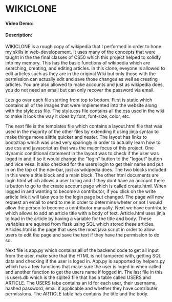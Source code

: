 # WIKICLONE
#### Video Demo:  <URL HERE>
#### Description:
WIKICLONE is a rough copy of wikipedia that I performed in order to hone my skills in web-developement. It uses many of the concepts that were taught in the the final classes of CS50 which this project helped to solidfy into my memory. This has the basic functions of wikipedia which are searching, creating, and editing articles. In this clone, eveyone is allowed to edit articles such as they are in the original Wiki but only those with the permission can actually edit and save those changes as well as creating articles. You are also allowed to make accounts and just as wikipedia does, you do not need an email but can only recover the password via email.

Lets go over each file starting from top to bottom. First is static which contains all of the images that were implemented into the website along with the style.css file. The style.css file contains all the css used in the wiki to make it look the way it does by font, font-size, color, etc.

The next file is the templates file which contains a layout.html file that was used in the majority of the other files by extending it using jinja syntax to make things move alittle quicker and neater. The layout has links to bootstrap which was used very sparingly in order to actually learn how to use css and javascript as that was the major focus of this project. One dynamic conditional statement in the layout was to check if the user was loged in and if so it would change the "login" button to the "logout" button and vice vesa. It also checked for the users login to get their name and put in on the top of the nav-bar, just as wikipedia does. The two blocks included in this were a title block and a main block. The other html documents are login.html which allows a user to log and if they dont have an account there is button to go to the create account page which is called create.html. When logged in and wanting to become a contributor, if you click on the write article link it will take you to the login page but changed. The page will now request an email to send to me in order to determins wheter or not I would allow the person to become a contributor manually. Next we have contribute which allows to add an article title with a body of text. Article.html uses jinja to load in the article by having a variable for the title and body. These variables are aquired from flask using SQL which stored these articles. Articles.html is the page that uses the most java script in order to allow users to edit the page and save the text if they have the permission to do so.

Next file is app.py which contains all of the backend code to get all input from the user, make sure that the HTML is not tampered with, getting SQL data and checking if the user is loged in. App.py is supported by helpers.py which has a few functions that make sure the user is loged in when called and another function to get the users name if logged in. The last file in this is users.db which is the sqlite3 file that has a table called USERS and ARTICLE. The USERS tabe contains an id for each user, their username, hashed password, email if applicable and whether they have contributer permissions. The ARTICLE table has contains the title and the body.